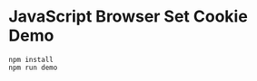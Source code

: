 JavaScript Browser Set Cookie Demo
====================================

```
npm install
npm run demo
```
